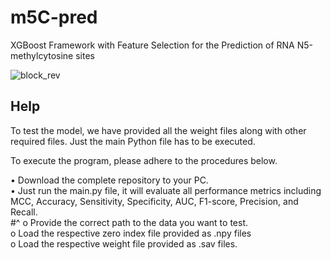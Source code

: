 # m5C-pred
XGBoost Framework with Feature Selection for the Prediction of RNA N5-methylcytosine sites

![block_rev](https://user-images.githubusercontent.com/80881943/210732228-7d68b0ce-eac7-4cbd-ad47-1746b1d8f876.jpg)

## Help
To test the model, we have provided all the weight files along with other required files. Just the main Python file has to be executed.

To execute the program, please adhere to the procedures below.

•	Download the complete repository to your PC.  
•	Just run the main.py file, it will evaluate all performance metrics including MCC, Accuracy, Sensitivity, Specificity, AUC, F1-score, Precision, and Recall.  
  #^  o	Provide the correct path to the data you want to test.  
    o	Load the respective zero index file provided as .npy files  
    o	Load the respective weight file provided as .sav files.
